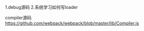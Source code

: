 1.debug源码
2.系统学习如何写loader

compiler源码
https://github.com/webpack/webpack/blob/master/lib/Compiler.js